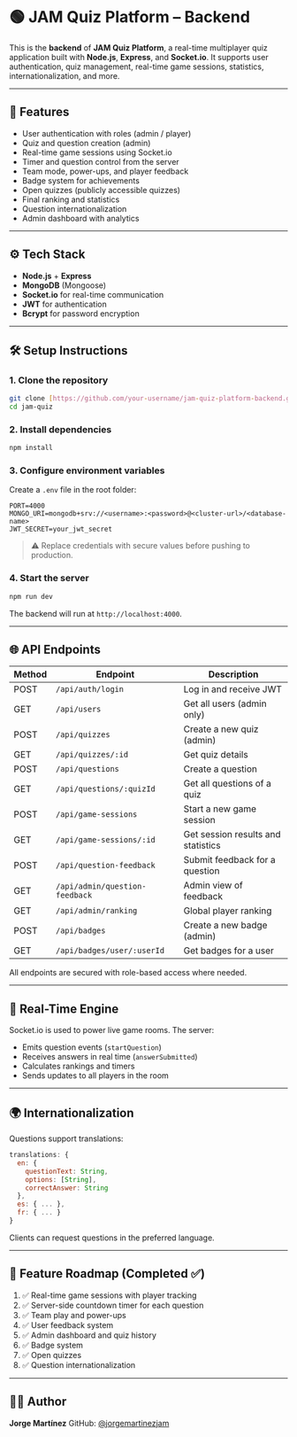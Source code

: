 # 🟢 JAM Quiz Platform – Backend

This is the **backend** of **JAM Quiz Platform**, a real-time multiplayer quiz application built with **Node.js**, **Express**, and **Socket.io**. It supports user authentication, quiz management, real-time game sessions, statistics, internationalization, and more.

---

## 🚀 Features

- User authentication with roles (admin / player)
- Quiz and question creation (admin)
- Real-time game sessions using Socket.io
- Timer and question control from the server
- Team mode, power-ups, and player feedback
- Badge system for achievements
- Open quizzes (publicly accessible quizzes)
- Final ranking and statistics
- Question internationalization
- Admin dashboard with analytics

---

## ⚙️ Tech Stack

- **Node.js** + **Express**
- **MongoDB** (Mongoose)
- **Socket.io** for real-time communication
- **JWT** for authentication
- **Bcrypt** for password encryption

---

## 🛠️ Setup Instructions

### 1. Clone the repository

```bash
git clone [https://github.com/your-username/jam-quiz-platform-backend.git](https://github.com/jorge210488/jam-quiz.git)
cd jam-quiz
````

### 2. Install dependencies

```bash
npm install
```

### 3. Configure environment variables

Create a `.env` file in the root folder:

```env
PORT=4000
MONGO_URI=mongodb+srv://<username>:<password>@<cluster-url>/<database-name>
JWT_SECRET=your_jwt_secret
```

> ⚠️ Replace credentials with secure values before pushing to production.

### 4. Start the server

```bash
npm run dev
```

The backend will run at `http://localhost:4000`.

---

## 🌐 API Endpoints

| Method | Endpoint                       | Description                        |
| ------ | ------------------------------ | ---------------------------------- |
| POST   | `/api/auth/login`              | Log in and receive JWT             |
| GET    | `/api/users`                   | Get all users (admin only)         |
| POST   | `/api/quizzes`                 | Create a new quiz (admin)          |
| GET    | `/api/quizzes/:id`             | Get quiz details                   |
| POST   | `/api/questions`               | Create a question                  |
| GET    | `/api/questions/:quizId`       | Get all questions of a quiz        |
| POST   | `/api/game-sessions`           | Start a new game session           |
| GET    | `/api/game-sessions/:id`       | Get session results and statistics |
| POST   | `/api/question-feedback`       | Submit feedback for a question     |
| GET    | `/api/admin/question-feedback` | Admin view of feedback             |
| GET    | `/api/admin/ranking`           | Global player ranking              |
| POST   | `/api/badges`                  | Create a new badge (admin)         |
| GET    | `/api/badges/user/:userId`     | Get badges for a user              |

All endpoints are secured with role-based access where needed.

---

## 🧩 Real-Time Engine

Socket.io is used to power live game rooms. The server:

* Emits question events (`startQuestion`)
* Receives answers in real time (`answerSubmitted`)
* Calculates rankings and timers
* Sends updates to all players in the room

---

## 🌍 Internationalization

Questions support translations:

```js
translations: {
  en: {
    questionText: String,
    options: [String],
    correctAnswer: String
  },
  es: { ... },
  fr: { ... }
}
```

Clients can request questions in the preferred language.

---

## 🧭 Feature Roadmap (Completed ✅)

1. ✅ Real-time game sessions with player tracking
2. ✅ Server-side countdown timer for each question
3. ✅ Team play and power-ups
4. ✅ User feedback system
5. ✅ Admin dashboard and quiz history
6. ✅ Badge system
7. ✅ Open quizzes
8. ✅ Question internationalization

---

## 👨‍💻 Author

**Jorge Martínez**
GitHub: [@jorgemartinezjam](https://github.com/jorge210488/)
